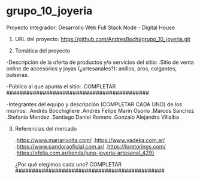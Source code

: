 # grupo_10_joyeria
Proyecto Integrador: Desarrollo Web Full Stack Node - Digital House

1. URL del proyecto:
    https://github.com/AndresBochi/grupo_10_joyeria.git

2. Temática del proyecto

-Descripción de la oferta de productos y/o servicios del sitio:
    .Sitio de venta online de accesorios y joyas (¿artesanales?): anillos, aros, colgantes, pulseras.

-Público al que apunta el sitio:
    .COMPLETAR ###########################################

-Integrantes del equipo y descripción (COMPLETAR CADA UNO) de los mismos:
    .Andrés Bocchigliere
    .Andrés Felipe Marín Osorio
    .Marcos Sanchez
    .Stefania Mendez
    .Santiago Daniel Romero
    .Gonzalo Alejandro Villalba

3. Referencias del mercado

    .https://www.mariarivolta.com/
    .https://www.vadeka.com.ar/
    .https://www.pandoraoficial.com.ar/
    .https://loretorings.com/
    .https://ofelia.com.ar/tienda/juno-joyeria-artesanal_429}

    ¿Por qué elegimos cada uno?
    COMPLETAR #############################################




